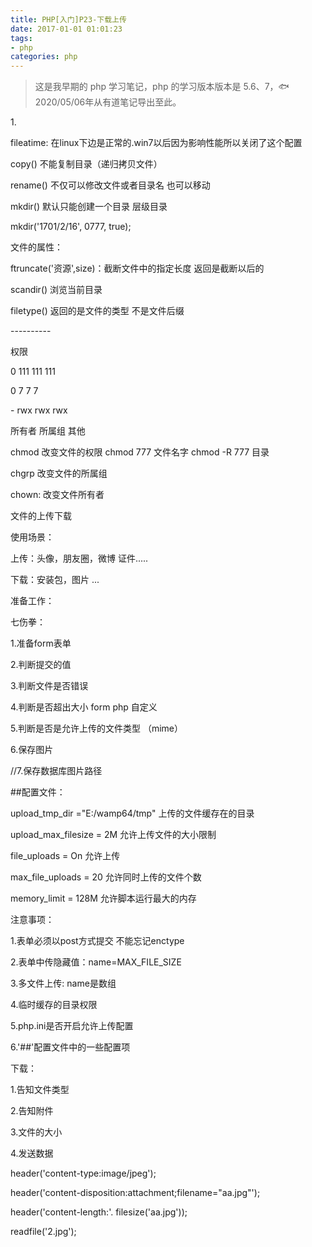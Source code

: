```yaml
---
title: PHP[入门]P23-下载上传
date: 2017-01-01 01:01:23
tags:
- php
categories: php
---
```


> 这是我早期的 php 学习笔记，php 的学习版本版本是 5.6、7，🐟2020/05/06年从有道笔记导出至此。


1\.

fileatime: 在linux下边是正常的.win7以后因为影响性能所以关闭了这个配置

copy() 不能复制目录（递归拷贝文件）

rename() 不仅可以修改文件或者目录名 也可以移动

mkdir() 默认只能创建一个目录 层级目录

mkdir(\'1701/2/16\', 0777, true);

文件的属性：

ftruncate(\'资源\',size)：截断文件中的指定长度 返回是截断以后的

scandir() 浏览当前目录

filetype() 返回的是文件的类型 不是文件后缀

\-\-\-\-\-\-\-\-\--

权限

0 111 111 111

0 7 7 7

\- rwx rwx rwx

所有者 所属组 其他

chmod 改变文件的权限 chmod 777 文件名字 chmod -R 777 目录

chgrp 改变文件的所属组

chown: 改变文件所有者

文件的上传下载

使用场景：

上传：头像，朋友圈，微博 证件\.....

下载：安装包，图片 \...

准备工作：

七伤拳：

1.准备form表单

2.判断提交的值

3.判断文件是否错误

4.判断是否超出大小 form php 自定义

5.判断是否是允许上传的文件类型 （mime）

6.保存图片

//7.保存数据库图片路径

\#\#配置文件：

upload\_tmp\_dir =\"E:/wamp64/tmp\" 上传的文件缓存在的目录

upload\_max\_filesize = 2M 允许上传文件的大小限制

file\_uploads = On 允许上传

max\_file\_uploads = 20 允许同时上传的文件个数

memory\_limit = 128M 允许脚本运行最大的内存

注意事项：

1.表单必须以post方式提交 不能忘记enctype

2.表单中传隐藏值：name=MAX\_FILE\_SIZE

3.多文件上传: name是数组

4.临时缓存的目录权限

5.php.ini是否开启允许上传配置

6.'\#\#'配置文件中的一些配置项

下载：

1.告知文件类型

2.告知附件

3.文件的大小

4.发送数据

header(\'content-type:image/jpeg\');

header(\'content-disposition:attachment;filename=\"aa.jpg\"\');

header(\'content-length:\'. filesize(\'aa.jpg\'));

readfile(\'2.jpg\');
